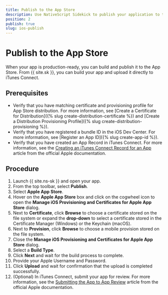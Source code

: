 ```yaml
---
title: Publish to the App Store
description: Use NativeScript Sidekick to publish your application to the App Store.
position: 2
publish: true
slug: ios-publish
---
```


# Publish to the App Store

When your app is production-ready, you can build and publish it to the App Store. From {{ site.sk }}, you can build your app and upload it directly to iTunes Connect.

## Prerequisites

* Verify that you have matching certificate and provisioning profile for App Store distribution. For more information, see [Create a Certificate for Distribution]({% slug create-distribution-certificate %}) and [Create a Distribution Provisioning Profile]({% slug create-distribution-provisioning %}).
* Verify that you have registered a bundle ID in the iOS Dev Center. For more information, see [Register an App ID]({% slug create-app-id %}).
* Verify that you have created an App Record in iTunes Connect. For more information, see the [Creating an iTunes Connect Record for an App](https://developer.apple.com/library/content/documentation/LanguagesUtilities/Conceptual/iTunesConnect_Guide/Chapters/CreatingiTunesConnectRecord.html#//apple_ref/doc/uid/TP40011225-CH13-SW1) article from the official Apple documentation.

## Procedure

1. Launch {{ site.ns-sk }} and open your app.
1. From the top toolbar, select **Publish**.
1. Select **Apple App Store**.
1. Hover on the **Apple App Store** box and click on the cogwheel icon to open the **Manage iOS Provisioning and Certificates for Apple App Store** dialog. 
1. Next to **Certificate**, click **Browse** to choose a certificate stored on the file system or expand the **drop-down** to select a certificate stored in the Certificate Manager (Windows) or the Keychain (macOS).
1. Next to **Provision**, click **Browse** to choose a mobile provision stored on the file system.
1. Close the **Manage iOS Provisioning and Certificates for Apple App Store** dialog.
1. Select a **Build Type**.
1. Click **Next** and wait for the build process to complete.
1. Provide your Apple Username and Password.
1. Click **Upload** and wait for confirmation that the upload is completed successfully.
1. (Optional) In iTunes Connect, submit your app for review. For more information, see the [Submitting the App to App Review](https://developer.apple.com/library/content/documentation/LanguagesUtilities/Conceptual/iTunesConnect_Guide/Chapters/SubmittingTheApp.html) article from  the official Apple documentation.